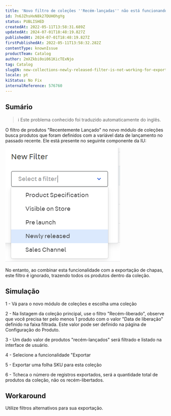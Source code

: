 ```yaml
---
title: 'Novo filtro de coleções ''Recém-lançadas'' não está funcionando para Exportação'
id: 7n6JZhsHxN8k27DUHOhgYg
status: PUBLISHED
createdAt: 2022-05-11T13:58:31.689Z
updatedAt: 2024-07-01T18:48:19.827Z
publishedAt: 2024-07-01T18:48:19.827Z
firstPublishedAt: 2022-05-11T13:58:32.282Z
contentType: knownIssue
productTeam: Catalog
author: 2mXZkbi0oi061KicTExNjo
tag: Catalog
slugEN: new-collections-newly-released-filter-is-not-working-for-exports
locale: pt
kiStatus: No Fix
internalReference: 576760
---
```


## Sumário

>ℹ️ Este problema conhecido foi traduzido automaticamente do inglês.


O filtro de produtos "Recentemente Lançado" no novo módulo de coleções busca produtos que foram definidos com a variável data de lançamento no passado recente. Ele está presente no seguinte componente da IU:

 ![](https://raw.githubusercontent.com/vtexdocs/known-issues/refs/heads/main/docs/pt/known-issues/Catalog/novo-filtro-de-colecoes-recemlancadas-nao-esta-funcionando-para-exportacao_1.png)

No entanto, ao combinar esta funcionalidade com a exportação de chapas, este filtro é ignorado, trazendo todos os produtos dentro da coleção.






## Simulação


1 - Vá para o novo módulo de coleções e escolha uma coleção

2 - Na listagem da coleção principal, use o filtro "Recém-liberado", observe que você precisa ter pelo menos 1 produto com o valor "Data de liberação" definido na faixa filtrada. Este valor pode ser definido na página de Configuração do Produto.

3 - Um dado valor de produtos "recém-lançados" será filtrado e listado na interface de usuário.

4 - Selecione a funcionalidade "Exportar

5 - Exportar uma folha SKU para esta coleção

6 - Tcheca o número de registros exportados, será a quantidade total de produtos da coleção, não os recém-libertados.






## Workaround


Utilize filtros alternativos para sua exportação.

